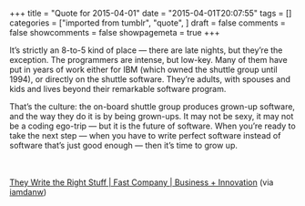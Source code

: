 +++
title = "Quote for 2015-04-01"
date = "2015-04-01T20:07:55"
tags = []
categories = ["imported from tumblr", "quote", ]
draft = false
comments = false
showcomments = false
showpagemeta = true
+++

<p>It’s strictly an 8-to-5 kind of place — there are late nights, but they’re the exception. The programmers are intense, but low-key. Many of them have put in years of work either for IBM (which owned the shuttle group until 1994), or directly on the shuttle software. They’re adults, with spouses and kids and lives beyond their remarkable software program.</p>

<p>That’s the culture: the on-board shuttle group produces grown-up software, and the way they do it is by being grown-ups. It may not be sexy, it may not be a coding ego-trip — but it is the future of software. When you’re ready to take the next step — when you have to write perfect software instead of software that’s just good enough — then it’s time to grow up.</p><br /><br /><a href="http://www.fastcompany.com/28121/they-write-right-stuff" target="_blank">They Write the Right Stuff | Fast Company | Business + Innovation</a> (via <a href="http://tumblr.iamdanw.com/" class="tumblr_blog" target="_blank">iamdanw</a>)